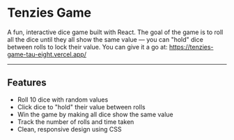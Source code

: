 # Tenzies Game

A fun, interactive dice game built with React. The goal of the game is to roll all the dice until they all show the same value — you can "hold" dice between rolls to lock their value. You can give it a go at: https://tenzies-game-tau-eight.vercel.app/

---

## Features

- Roll 10 dice with random values
- Click dice to "hold" their value between rolls
- Win the game by making all dice show the same value
- Track the number of rolls and time taken 
- Clean, responsive design using CSS

